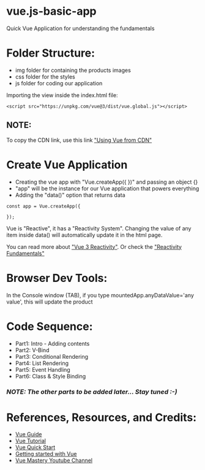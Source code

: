 # vue.js-basic-app
Quick Vue Application for understanding the fundamentals

# Folder Structure:
- img folder for containing the products images
- css folder for the styles
- js folder for coding our application

Importing the view inside the index.html file:
```
<script src="https://unpkg.com/vue@3/dist/vue.global.js"></script>
```

## NOTE:
To copy the CDN link, use this link ["Using Vue from CDN"](https://vuejs.org/guide/quick-start.html#using-vue-from-cdn)

# Create Vue Application
- Creating the vue app with "Vue.createApp({ })" and passing an object {}
- "app" will be the instance for our Vue application that powers everything
- Adding the "data()" option that returns data 

```
const app = Vue.createApp({

});
```
Vue is "Reactive", it has a "Reactivity System". Changing the value of any item inside data() will automatically update it in the html page. 

You can read more about ["Vue 3 Reactivity"](https://vuejs.org/guide/extras/reactivity-in-depth.html). Or check the ["Reactivity Fundamentals"](https://vuejs.org/guide/essentials/reactivity-fundamentals.html)

# Browser Dev Tools:
In the Console window (TAB), if you type mountedApp.anyDataValue='any value', this will update the product

# Code Sequence:
- Part1: Intro - Adding contents
- Part2: V-Bind
- Part3: Conditional Rendering
- Part4: List Rendering
- Part5: Event Handling
- Part6: Class & Style Binding
### *NOTE: The other parts to be added later... Stay tuned :-)*

# References, Resources, and Credits: 
- [Vue Guide](https://vuejs.org/guide/introduction.html)
- [Vue Tutorial](https://vuejs.org/tutorial/#step-1)
- [Vue Quick Start](https://vuejs.org/guide/quick-start.html)
- [Getting started with Vue](https://developer.mozilla.org/en-US/docs/Learn/Tools_and_testing/)
- [Vue Mastery Youtube Channel](https://www.youtube.com/c/VueMastery/about)



